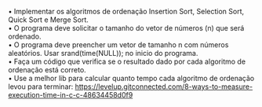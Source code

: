 • Implementar os algoritmos de ordenação Insertion Sort, Selection Sort, Quick Sort e Merge Sort. <br>
• O programa deve solicitar o tamanho do vetor de números (n) que será ordenado. <br>
• O programa deve preencher um vetor de tamanho n com números aleatórios. Usar srand(time(NULL)); no inicio do programa. <br>
• Faça um código que verifica se o resultado dado por cada algoritmo de ordenação está correto. <br>
• Use a melhor lib para calcular quanto tempo cada algoritmo de ordenação levou para terminar: https://levelup.gitconnected.com/8-ways-to-measure-execution-time-in-c-c-48634458d0f9

